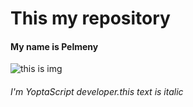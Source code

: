 # This my repository
#### My name is Pelmeny 
![this is img](https://encrypted-tbn0.gstatic.com/images?q=tbn:ANd9GcQIy9E9NVVsP14trankmB69mkxJR4HIhE2WTg&s)

###### I'm YoptaScript developer.*this text is italic*
